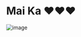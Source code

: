 # Mai Ka ❤️❤️❤️


![image](https://github.com/user-attachments/assets/d8b7e789-cf98-47fd-af50-f4ecc5eac831)
